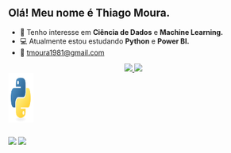 Olá! Meu nome é Thiago Moura.
---
- 👀 Tenho interesse em **Ciência de Dados** e **Machine Learning.**
- 💻 Atualmente estou estudando **Python** e **Power BI.**
- 📧 tmoura1981@gmail.com

<div align="center">
  <a href="https://github.com/tmoura1981">
  <img height="180em" src="https://github-readme-stats.vercel.app/api?username=thiagomoura&show_icons=true&theme=dark&include_all_commits=false&count_private=true"/>
  <img height="150em" src="https://github-readme-stats.vercel.app/api/top-langs/?username=thiagomoura&layout=compact&langs_count=7&theme=dark"/>
  
</div>
  <img align="center" alt="Rafa-Python" height="100" width="50" src="https://raw.githubusercontent.com/devicons/devicon/master/icons/python/python-original.svg">
</div>
  
  ##
<div> 
  <a href = "mailto:tmoura1981@gmail.com"><img src="https://img.shields.io/badge/-Gmail-%23333?style=for-the-badge&logo=gmail&logoColor=white" target="_blank"></a>
  <a href="https://www.linkedin.com/in/thiagomoura-pythondev" target="_blank"><img src="https://img.shields.io/badge/-LinkedIn-%230077B5?style=for-the-badge&logo=linkedin&logoColor=white" target="_blank"></a> 
